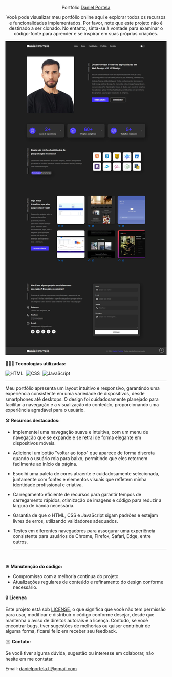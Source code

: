 <div align="center">

Portfólio <a href="https://danielportela.netlify.app/">Daniel Portela</a>

<p>Você pode visualizar meu portfólio online aqui e explorar todos os recursos e funcionalidades implementados. Por favor, note que este projeto não é destinado a ser clonado. No entanto, sinta-se à vontade para examinar o código-fonte para aprender e se inspirar em suas próprias criações.</p>
</div>

![Daniel Portela](readme-images/preview.jpg)

👨🏼‍💻 <b>Tecnologias utilizadas:</b>

![HTML](https://img.shields.io/badge/-HTML-0D1117?style=for-the-badge&logo=html5&labelColor=0D1117)&nbsp;
![CSS](https://img.shields.io/badge/-CSS-0D1117?style=for-the-badge&logo=CSS3&logoColor=blue&labelColor=0D1117)&nbsp;
![JavaScript](https://img.shields.io/badge/-javascript-0D1117?style=for-the-badge&logo=javascript&logoColor=yellow&labelColor=0D1117)&nbsp;<hr>

Meu portfólio apresenta um layout intuitivo e responsivo, garantindo uma experiência consistente em uma variedade de dispositivos, desde smartphones até desktops. O design foi cuidadosamente planejado para facilitar a navegação e a visualização do conteúdo, proporcionando uma experiência agradável para o usuário.

🛠️ <b>Recursos destacados:</b>

- Implementei uma navegação suave e intuitiva, com um menu de navegação que se expande e se retrai de forma elegante em dispositivos móveis.

- Adicionei um botão "voltar ao topo" que aparece de forma discreta quando o usuário rola para baixo, permitindo que eles retornem facilmente ao início da página.

- Escolhi uma paleta de cores atraente e cuidadosamente selecionada, juntamente com fontes e elementos visuais que refletem minha identidade profissional e criativa.

- Carregamento eficiente de recursos para garantir tempos de carregamento rápidos, otimização de imagens e código para reduzir a largura de banda necessária.

- Garantia de que o HTML, CSS e JavaScript sigam padrões e estejam livres de erros, utilizando validadores adequados.

- Testes em diferentes navegadores para assegurar uma experiência consistente para usuários de Chrome, Firefox, Safari, Edge, entre outros.<hr><br>

⚙️ <b>Manutenção do código:</b>

- Compromisso com a melhoria contínua do projeto.
- Atualizações regulares de conteúdo e refinamento do design conforme necessário.

🔒 <b>Licença</b>

Este projeto está sob [LICENSE](LICENSE), o que significa que você não tem permissão para usar, modificar e distribuir o código conforme desejar, desde que mantenha o aviso de direitos autorais e a licença. Contudo, se você encontrar bugs, tiver sugestões de melhorias ou quiser contribuir de alguma forma, ficarei feliz em receber seu feedback.

✉️ <b>Contato:</b>

Se você tiver alguma dúvida, sugestão ou interesse em colaborar, não hesite em me contatar.

Email: <a href="mailto:danielportela.ti@gmail.com"> danielportela.ti@gmail.com</a> 

